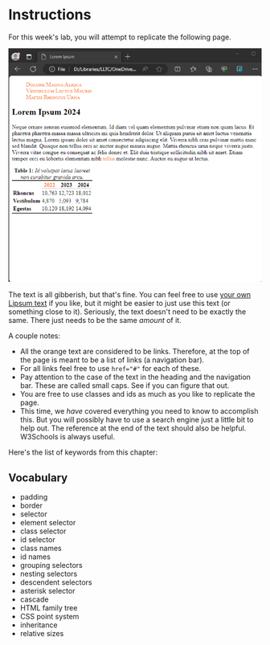 # Instructions  

For this week's lab, you will attempt to replicate the following page.

![Lorem Ipsum Page](assets/lorem.png)

The text is all gibberish, but that's fine. You can feel free to use [your own Lipsum text](http://www.lipsum.com) if you like, but it might be easier to just use this text (or something close to it). Seriously, the text doesn't need to be exactly the same. There just needs to be the same _amount_ of it.

A couple notes:

* All the orange text are considered to be links. Therefore, at the top of the page is meant to be a list of links (a navigation bar).
* For all links feel free to use `href="#"` for each of these.     
* Pay attention to the case of the text in the heading and the navigation bar. These are called small caps. See if you can figure that out.
* You are free to use classes and ids as much as you like to replicate the page.
* This time, we _have_ covered everything you need to know to accomplish this. But you will possibly have to use a search engine just a little bit to help out. The reference at the end of the text should also be helpful. W3Schools is always useful.

Here's the list of keywords from this chapter:

## Vocabulary

* padding
* border
* selector
* element selector
* class selector
* id selector
* class names
* id names
* grouping selectors
* nesting selectors
* descendent selectors
* asterisk selector
* cascade
* HTML family tree
* CSS point system
* inheritance
* relative sizes
